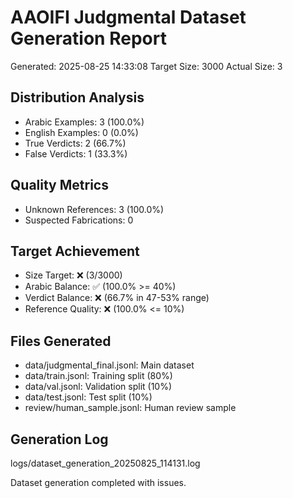 # AAOIFI Judgmental Dataset Generation Report

Generated: 2025-08-25 14:33:08
Target Size: 3000
Actual Size: 3

## Distribution Analysis
- Arabic Examples: 3 (100.0%)
- English Examples: 0 (0.0%)
- True Verdicts: 2 (66.7%)
- False Verdicts: 1 (33.3%)

## Quality Metrics
- Unknown References: 3 (100.0%)
- Suspected Fabrications: 0

## Target Achievement
- Size Target: ❌ (3/3000)
- Arabic Balance: ✅ (100.0% >= 40%)
- Verdict Balance: ❌ (66.7% in 47-53% range)
- Reference Quality: ❌ (100.0% <= 10%)

## Files Generated
- data/judgmental_final.jsonl: Main dataset
- data/train.jsonl: Training split (80%)
- data/val.jsonl: Validation split (10%)  
- data/test.jsonl: Test split (10%)
- review/human_sample.jsonl: Human review sample

## Generation Log
logs/dataset_generation_20250825_114131.log

Dataset generation completed with issues.
